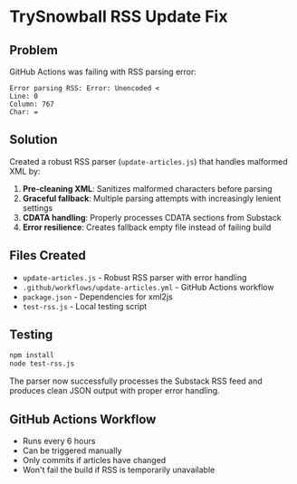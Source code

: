 # TrySnowball RSS Update Fix

## Problem
GitHub Actions was failing with RSS parsing error:
```
Error parsing RSS: Error: Unencoded <
Line: 0
Column: 767
Char: =
```

## Solution
Created a robust RSS parser (`update-articles.js`) that handles malformed XML by:

1. **Pre-cleaning XML**: Sanitizes malformed characters before parsing
2. **Graceful fallback**: Multiple parsing attempts with increasingly lenient settings
3. **CDATA handling**: Properly processes CDATA sections from Substack
4. **Error resilience**: Creates fallback empty file instead of failing build

## Files Created
- `update-articles.js` - Robust RSS parser with error handling
- `.github/workflows/update-articles.yml` - GitHub Actions workflow
- `package.json` - Dependencies for xml2js
- `test-rss.js` - Local testing script

## Testing
```bash
npm install
node test-rss.js
```

The parser now successfully processes the Substack RSS feed and produces clean JSON output with proper error handling.

## GitHub Actions Workflow
- Runs every 6 hours
- Can be triggered manually
- Only commits if articles have changed
- Won't fail the build if RSS is temporarily unavailable